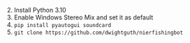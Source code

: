 2. Install Python 3.10
3. Enable Windows Stereo Mix and set it as default
4. `pip install pyautogui soundcard`
5. `git clone https://github.com/dwightguth/nierfishingbot`

